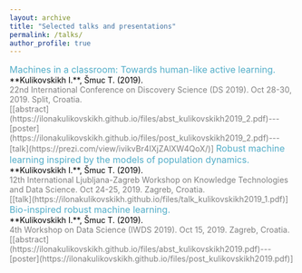 ```yaml
---
layout: archive
title: "Selected talks and presentations"
permalink: /talks/
author_profile: true
---
```

<span style = "font-size: 80%;">

<span style="color:#52adc8; font-size:16px;">
Machines in a classroom: Towards human-like active learning.<br/>
<span style="color:black; font-size:14px;">
**Kulikovskikh I.**, Šmuc T. (2019). <br/>
<span style="color:gray">
22nd International Conference on Discovery Science (DS 2019). Oct 28-30, 2019. Split, Croatia.<br/>
[[abstract](https://ilonakulikovskikh.github.io/files/abst_kulikovskikh2019_2.pdf)---[poster](https://ilonakulikovskikh.github.io/files/post_kulikovskikh2019_2.pdf)---
[talk](https://prezi.com/view/ivikvBr4IXjZAlXW4QoX/)]

<span style="color:#52adc8; font-size:16px;">
Robust machine learning inspired by the models of population dynamics.<br/>
<span style="color:black; font-size:14px;">
**Kulikovskikh I.**, Šmuc T. (2019). <br/>
<span style="color:gray">
12th International Ljubljana-Zagreb Workshop on Knowledge Technologies and Data Science. Oct 24-25, 2019. Zagreb, Croatia.<br/>
[[talk](https://ilonakulikovskikh.github.io/files/talk_kulikovskikh2019_1.pdf)]

<span style="color:#52adc8; font-size:16px;">
Bio-inspired robust machine learning.<br/>
<span style="color:black; font-size:14px;">
**Kulikovskikh I.**, Šmuc T. (2019). <br/>
<span style="color:gray">
4th Workshop on Data Science (IWDS 2019). Oct 15, 2019. Zagreb, Croatia.<br/>
[[abstract](https://ilonakulikovskikh.github.io/files/abst_kulikovskikh2019.pdf)---[poster](https://ilonakulikovskikh.github.io/files/post_kulikovskikh2019.pdf)] 

